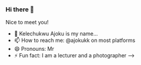 ### Hi there 👋
Nice to meet you!




- 💬  Kelechukwu Ajoku is my name...
- 📫 How to reach me: @ajokukk on most platforms
- 😄 Pronouns: Mr
- ⚡ Fun fact: I am a lecturer and a photographer 
-->
